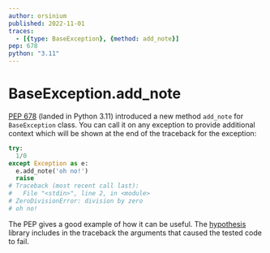 ```yaml
---
author: orsinium
published: 2022-11-01
traces:
  - [{type: BaseException}, {method: add_note}]
pep: 678
python: "3.11"
---
```


# BaseException.add_note

[PEP 678](https://peps.python.org/pep-0678/) (landed in Python 3.11) introduced a new method `add_note` for `BaseException` class. You can call it on any exception to provide additional context which will be shown at the end of the traceback for the exception:

```python
try:
  1/0
except Exception as e:
  e.add_note('oh no!')
  raise
# Traceback (most recent call last):
#   File "<stdin>", line 2, in <module>
# ZeroDivisionError: division by zero
# oh no!
```

The PEP gives a good example of how it can be useful. The [hypothesis](https://github.com/HypothesisWorks/hypothesis) library includes in the traceback the arguments that caused the tested code to fail.
